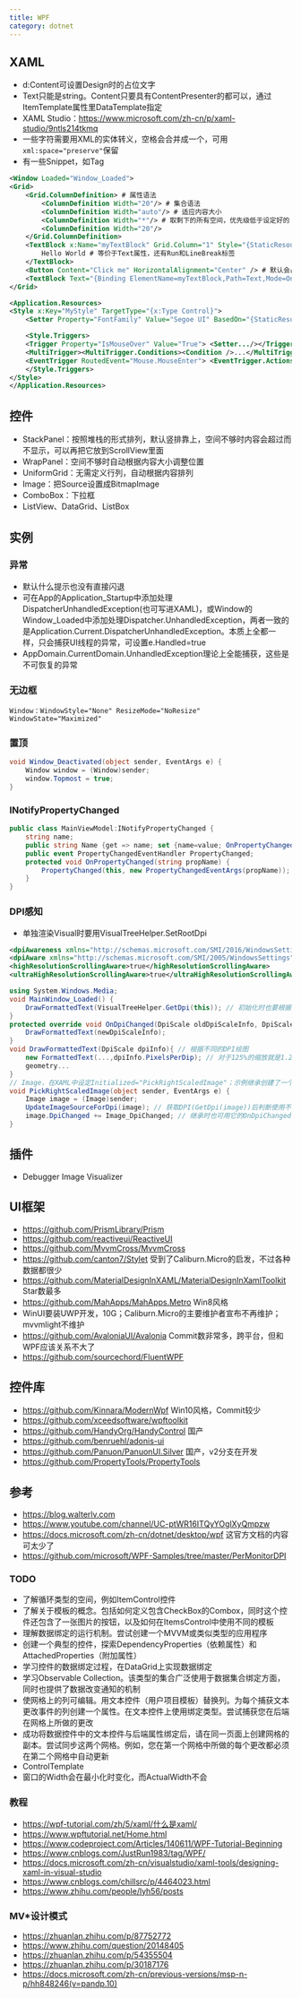 ```yaml
---
title: WPF
category: dotnet
---
```


## XAML

* d:Content可设置Design时的占位文字
* Text只能是string。Content只要具有ContentPresenter的都可以，通过ItemTemplate属性里DataTemplate指定
* XAML Studio：https://www.microsoft.com/zh-cn/p/xaml-studio/9ntls214tkmq
* 一些字符需要用XML的实体转义，空格会合并成一个，可用`xml:space="preserve"`保留
* 有一些Snippet，如Tag

```xml
<Window Loaded="Window_Loaded">
<Grid>
    <Grid.ColumnDefinition> # 属性语法
        <ColumnDefinition Width="20"/> # 集合语法
        <ColumnDefinition Width="auto"/> # 适应内容大小
        <ColumnDefinition Width="*"/> # 取剩下的所有空间，优先级低于设定好的；如果有两个就平分，有一个2*就占2/3
        <ColumnDefinition Width="20"/>
    </Grid.ColumnDefinition>
    <TextBlock x:Name="myTextBlock" Grid.Column="1" Style="{StaticResource MyStyle}"> # 还有Grid.ColumnSpan跨多个区域
        Hello World # 等价于Text属性，还有Run和LineBreak标签
    </TextBlock>
    <Button Content="Click me" HorizontalAlignment="Center" /> # 默认会占满空间，但设置居中又会收缩
    <TextBlock Text="{Binding ElementName=myTextBlock,Path=Text,Mode=OneWay,FallbackValue=xxx}"> # 还可用Source={StaticResource xxx}
</Grid>

<Application.Resources>
<Style x:Key="MyStyle" TargetType="{x:Type Control}">
    <Setter Property="FontFamily" Value="Segoe UI" BasedOn="{StaticResource xxx(继承)}" /> # Value若是集合就<Setter.Value>

    <Style.Triggers>
    <Trigger Property="IsMouseOver" Value="True"> <Setter.../></Trigger>
    <MultiTrigger><MultiTrigger.Conditions><Condition />...</MultiTrigger.Conditions><MultiTrigger.Setters><Setter />...</MultiTrigger.Setters>
    <EventTrigger RoutedEvent="Mouse.MouseEnter"> <EventTrigger.Actions> <BeginStoryboard> 动画
    </Style.Triggers>
</Style>
</Application.Resources>
```

## 控件

* StackPanel：按照堆栈的形式排列，默认竖排靠上，空间不够时内容会超过而不显示，可以再把它放到ScrollView里面
* WrapPanel：空间不够时自动根据内容大小调整位置
* UniformGrid：无需定义行列，自动根据内容排列
* Image：把Source设置成BitmapImage
* ComboBox：下拉框
* ListView、DataGrid、ListBox

## 实例

### 异常

* 默认什么提示也没有直接闪退
* 可在App的Application_Startup中添加处理DispatcherUnhandledException(也可写进XAML)，或Window的Window_Loaded中添加处理Dispatcher.UnhandledException，两者一致的是Application.Current.DispatcherUnhandledException。本质上全都一样，只会捕获UI线程的异常，可设置e.Handled=true
* AppDomain.CurrentDomain.UnhandledException理论上全能捕获，这些是不可恢复的异常

### 无边框

```
Window：WindowStyle="None" ResizeMode="NoResize" WindowState="Maximized"
```

### 置顶

```c#
void Window_Deactivated(object sender, EventArgs e) {
    Window window = (Window)sender;
    window.Topmost = true;
}
```

### INotifyPropertyChanged

```c#
public class MainViewModel:INotifyPropertyChanged {
    string name;
    public string Name {get => name; set {name=value; OnPropertyChanged(nameof(Name));}}
    public event PropertyChangedEventHandler PropertyChanged;
    protected void OnPropertyChanged(string propName) {
        PropertyChanged(this, new PropertyChangedEventArgs(propName));
    }
}
```

### DPI感知

* 单独渲染Visual时要用VisualTreeHelper.SetRootDpi

```xml
<dpiAwareness xmlns="http://schemas.microsoft.com/SMI/2016/WindowsSettings">PerMonitorV2</dpiAwareness> # 1703+
<dpiAware xmlns="http://schemas.microsoft.com/SMI/2005/WindowsSettings">true</dpiAware> # WPF自动启用
<highResolutionScrollingAware>true</highResolutionScrollingAware>
<ultraHighResolutionScrollingAware>true</ultraHighResolutionScrollingAware>
```

```c#
using System.Windows.Media;
void MainWindow_Loaded() {
    DrawFormattedText(VisualTreeHelper.GetDpi(this)); // 初始化时也要根据主屏幕DPI处理
}
protected override void OnDpiChanged(DpiScale oldDpiScaleInfo, DpiScale newDpiScaleInfo) { # 主窗口DPI变化
    DrawFormattedText(newDpiScaleInfo);
}
void DrawFormattedText(DpiScale dpiInfo){ // 根据不同的DPI绘图
    new FormattedText(...,dpiInfo.PixelsPerDip); // 对于125%的缩放就是1.25
    geometry...
}
// Image，在XAML中设定Initialized="PickRightScaledImage"；示例继承创建了一个DpiAwareImage
void PickRightScaledImage(object sender, EventArgs e) {
    Image image = (Image)sender;
    UpdateImageSourceForDpi(image); // 获取DPI(GetDpi(image))后判断使用不同的图片，然后设置image.Source
    image.DpiChanged += Image_DpiChanged; // 继承时也可用它的OnDpiChanged
}
```

## 插件

* Debugger Image Visualizer

## UI框架

* https://github.com/PrismLibrary/Prism
* https://github.com/reactiveui/ReactiveUI
* https://github.com/MvvmCross/MvvmCross
* https://github.com/canton7/Stylet 受到了Caliburn.Micro的启发，不过各种数据都很少
* https://github.com/MaterialDesignInXAML/MaterialDesignInXamlToolkit Star数最多
* https://github.com/MahApps/MahApps.Metro Win8风格
* WinUI要装UWP开发，10G；Caliburn.Micro的主要维护者宣布不再维护；mvvmlight不维护
* https://github.com/AvaloniaUI/Avalonia Commit数非常多，跨平台，但和WPF应该关系不大了
* https://github.com/sourcechord/FluentWPF

## 控件库

* https://github.com/Kinnara/ModernWpf Win10风格，Commit较少
* https://github.com/xceedsoftware/wpftoolkit
* https://github.com/HandyOrg/HandyControl 国产
* https://github.com/benruehl/adonis-ui
* https://github.com/Panuon/PanuonUI.Silver 国产，v2分支在开发
* https://github.com/PropertyTools/PropertyTools

## 参考

* https://blog.walterlv.com
* https://www.youtube.com/channel/UC-ptWR16ITQyYOglXyQmpzw
* https://docs.microsoft.com/zh-cn/dotnet/desktop/wpf 这官方文档的内容可太少了
* https://github.com/microsoft/WPF-Samples/tree/master/PerMonitorDPI

### TODO

* 了解循环类型的空间，例如ItemControl控件
* 了解关于模板的概念。包括如何定义包含CheckBox的Combox，同时这个控件还包含了一张图片的按钮，以及如何在ItemsControl中使用不同的模板
* 理解数据绑定的运行机制。尝试创建一个MVVM或类似类型的应用程序
* 创建一个典型的控件，探索DependencyProperties（依赖属性）和AttachedProperties（附加属性）
* 学习控件的数据绑定过程，在DataGrid上实现数据绑定
* 学习Observable Collection。该类型的集合广泛使用于数据集合绑定方面，同时也提供了数据改变通知的机制
* 使网格上的列可编辑。用文本控件（用户项目模板）替换列。为每个捕获文本更改事件的列创建一个属性。在文本控件上使用绑定类型。尝试捕获您在后端在网格上所做的更改
* 成功将数据控件中的文本控件与后端属性绑定后，请在同一页面上创建网格的副本。尝试同步这两个网格。例如，您在第一个网格中所做的每个更改都必须在第二个网格中自动更新
* ControlTemplate
* 窗口的Width会在最小化时变化，而ActualWidth不会

### 教程

* https://wpf-tutorial.com/zh/5/xaml/什么是xaml/
* https://www.wpftutorial.net/Home.html
* https://www.codeproject.com/Articles/140611/WPF-Tutorial-Beginning
* https://www.cnblogs.com/JustRun1983/tag/WPF/
* https://docs.microsoft.com/zh-cn/visualstudio/xaml-tools/designing-xaml-in-visual-studio
* https://www.cnblogs.com/chillsrc/p/4464023.html
* https://www.zhihu.com/people/lyh56/posts

### MV*设计模式

* https://zhuanlan.zhihu.com/p/87752772
* https://www.zhihu.com/question/20148405
* https://zhuanlan.zhihu.com/p/54355504
* https://zhuanlan.zhihu.com/p/30187176
* https://docs.microsoft.com/zh-cn/previous-versions/msp-n-p/hh848246(v=pandp.10)
